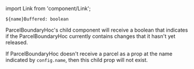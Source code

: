 import Link from 'component/Link';

```flow
${name}Buffered: boolean
```

ParcelBoundaryHoc's child component will receive a boolean that indicates if the ParcelBoundaryHoc currently contains changes that it hasn't yet released.

If ParcelBoundaryHoc doesn't receive a parcel as a prop at the name indicated by `config.name`, then this child prop will not exist.
